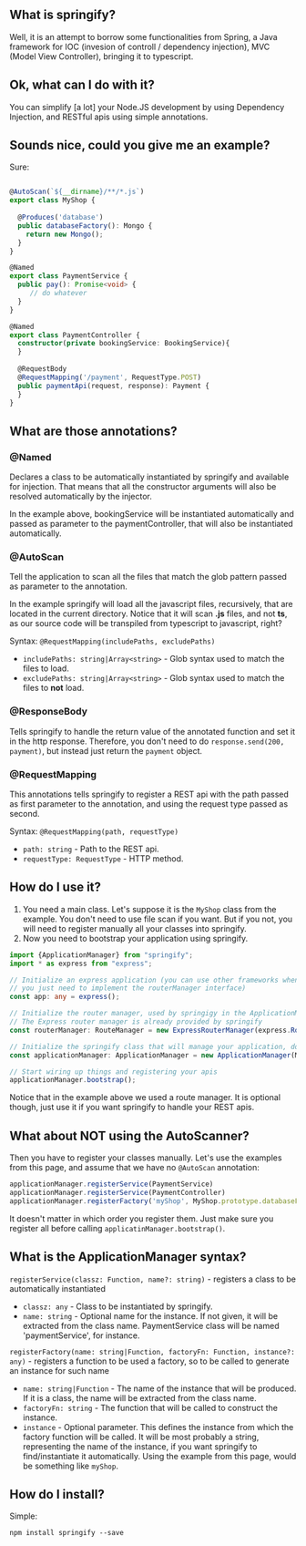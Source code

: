 ## What is springify?

Well, it is an attempt to borrow some functionalities from Spring, a Java framework for IOC (invesion of controll / dependency injection), MVC (Model View Controller), bringing it to typescript.
 
## Ok, what can I do with it?
 
You can simplify [a lot] your Node.JS development by using Dependency Injection, and RESTful apis using simple annotations.
 
## Sounds nice, could you give me an example?

Sure:

```typescript

@AutoScan(`${__dirname}/**/*.js`)
export class MyShop {
  
  @Produces('database')
  public databaseFactory(): Mongo {
    return new Mongo();
  }
}

@Named
export class PaymentService {
  public pay(): Promise<void> {
     // do whatever
  }
}

@Named
export class PaymentController {
  constructor(private bookingService: BookingService){
  }
  
  @RequestBody
  @RequestMapping('/payment', RequestType.POST)
  public paymentApi(request, response): Payment {
  }
}
```

## What are those annotations?

### @Named

Declares a class to be automatically instantiated by springify and available for injection.
That means that all the constructor arguments will also be resolved automatically by the injector.

In the example above, bookingService will be instantiated automatically and passed as parameter to the paymentController, that will also be instantiated automatically.

### @AutoScan

Tell the application to scan all the files that match the glob pattern passed as parameter to the annotation.

In the example springify will load all the javascript files, recursively, that are located in the current directory. Notice that it will scan **.js** files, and not **ts**, as our source code will be transpiled from typescript to javascript, right?

Syntax:
`@RequestMapping(includePaths, excludePaths)`
* `includePaths: string|Array<string>` - Glob syntax used to match the files to load.
* `excludePaths: string|Array<string>` - Glob syntax used to match the files to **not** load.

### @ResponseBody

Tells springify to handle the return value of the annotated function and set it in the http response. Therefore, you don't need to do `response.send(200, payment)`, but instead just return the `payment` object.

### @RequestMapping

This annotations tells springify to register a REST api with the path passed as first parameter to the annotation, and using the request type passed as second.

Syntax:
`@RequestMapping(path, requestType)`
* `path: string` - Path to the REST api.
* `requestType: RequestType` - HTTP method.
 
## How do I use it?

1. You need a main class. Let's suppose it is the `MyShop` class from the example. You don't need to use file scan if you want. But if you not, you will need to register manually all your classes into springify.
2. Now you need to bootstrap your application using springify.
```typescript
import {ApplicationManager} from "springify";
import * as express from "express";

// Initialize an express application (you can use other frameworks when you want, 
// you just need to implement the routerManager interface)
const app: any = express();

// Initialize the router manager, used by springigy in the ApplicationManager.
// The Express router manager is already provided by springify
const routerManager: RouteManager = new ExpressRouterManager(express.Router());

// Initialize the springify class that will manage your application, doing all the 'magic'
const applicationManager: ApplicationManager = new ApplicationManager(MyApp, routerManager);

// Start wiring up things and registering your apis
applicationManager.bootstrap();
```
Notice that in the example above we used a route manager. It is optional though, just use it if you want springify to handle your REST apis.

## What about NOT using the AutoScanner?
Then you have to register your classes manually. Let's use the examples from this page, and assume that we have no `@AutoScan` annotation:

```typescript
applicationManager.registerService(PaymentService)
applicationManager.registerService(PaymentController)
applicationManager.registerFactory('myShop', MyShop.prototype.databaseFactory)
```

It doesn't matter in which order you register them. Just make sure you register all before calling `applicatinManager.bootstrap()`.

## What is the ApplicationManager syntax?
 
`registerService(classz: Function, name?: string)` - registers a class to be automatically instantiated
* `classz: any` - Class to be instantiated by springify.
* `name: string` - Optional name for the instance. If not given, it will be extracted from the class name. PaymentService class will be named 'paymentService', for instance.

`registerFactory(name: string|Function, factoryFn: Function, instance?: any)` - registers a function to be used a factory, so to be called to generate an instance for such name
* `name: string|Function` - The name of the instance that will be produced. If it is a class, the name will be extracted from the class name. 
* `factoryFn: string` - The function that will be called to construct the instance.
* `instance` - Optional parameter. This defines the instance from which the factory function will be called. It will be most probably a string, representing the name of the instance, if you want springify to find/instantiate it automatically. Using the example from this page, would be something like `myShop`.


## How do I install?

Simple:
```
npm install springify --save 
```


